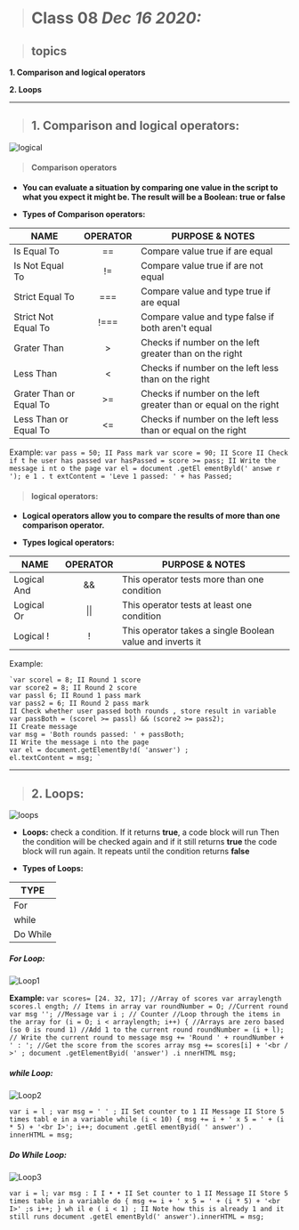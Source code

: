 
> # Class 08  *Dec 16 2020:*

> ## topics

__1. **Comparison and logical operators**__

__2. **Loops**__


---


> ## 1. Comparison and logical operators:

![logical](https://2.bp.blogspot.com/-KDvVoHgfYUo/Vf7lOBdtNrI/AAAAAAAAAPc/mGXzOui7gMk/s280/operator%2Bdalam%2Bjava.jpg)

> #### Comparison operators

  * **You can evaluate a situation by comparing one value in the script to what you expect it might be. The result will be a Boolean: true or false**
  
   * **Types of Comparison operators:**
   
| NAME                    | OPERATOR | PURPOSE & NOTES                                                  |
|-------------------------|:--------:|------------------------------------------------------------------|
| Is Equal To             |    ==    | Compare value true if are equal                                  |
| Is Not Equal To         |    !=    | Compare value true if are not equal                              |
| Strict Equal To         |    ===   | Compare value and type true if are equal                         |
| Strict Not Equal To     |   !===   | Compare value and type false if both aren't equal                |
| Grater Than             |     >    | Checks if number on the left greater than on the right           |
| Less Than               |     <    | Checks if number on the left less than on the right              |
| Grater Than or Equal To |    >=    | Checks if number on the left greater than or equal on the right  |
| Less Than or Equal To   |    <=    | Checks if number on the left less than or equal on the right     |


Example:
    ` var pass = 50; II Pass mark
      var score = 90; II Score
      II Check if t he user has passed
      var hasPassed = score >= pass;
      II Write the message i nt o the page
      var el = document .getEl ementByld(' answe r ');
      e 1 . t extContent = 'Leve 1 passed: ' + has Passed; `
      
      
      
  
> ####  logical operators:   




 * **Logical operators allow you to compare the results of more than one comparison operator.**
  
 * **Types logical operators:**
 
| NAME        | OPERATOR | PURPOSE & NOTES                                            |
|-------------|:--------:|------------------------------------------------------------|
| Logical And |    &&    | This operator tests more than one condition                |
| Logical Or  |   \|\|   | This operator tests at least one condition                 |
| Logical !   |     !    | This operator takes a single Boolean value and inverts it  |

Example: 

    `var scorel = 8; II Round 1 score
    var score2 = 8; II Round 2 score
    var passl 6; II Round 1 pass mark
    var pass2 = 6; II Round 2 pass mark
    II Check whether user passed both rounds , store result in variable
    var passBoth = (scorel >= passl) && (score2 >= pass2);
    II Create message
    var msg = 'Both rounds passed: ' + passBoth;
    II Write the message i nto the page
    var el = document.getElementBy!d( 'answer') ;
    el.textContent = msg; `
    
 ---
      
> ## 2. Loops: 


![loops](https://inspiredani.files.wordpress.com/2010/06/the-loop_logo.jpg)

  * **Loops:** check a condition. If it returns **true**, a code block will run Then the condition will be checked again and if it still returns **true** the code block will run again. It repeats until the condition returns **false** 
  
  * **Types of Loops:**
 
| TYPE     |
|----------|
| For      |
| while    |
| Do While |


##### For Loop:

![Loop1](https://www.kirupa.com/html5/images/step.png)

**Example:**
   `var scores= [24. 32, 17]; //Array of scores
   var arraylength scores.l ength; // Items in array
   var roundNumber = O; //Current round
   var msg ''; //Message
   var i ; // Counter
   //Loop through the items in the array
   for (i = O; i < arraylength; i++) {
   //Arrays are zero based (so 0 is round 1)
   //Add 1 to the current round
   roundNumber = (i + l);
   // Write the current round to message
   msg += 'Round ' + roundNumber + ' : ';
   //Get the score from the scores array
   msg += scores[i] + '<br / >' ;
   document .getElementByid( 'answer') .i nnerHTML msg; `


##### while Loop:

![Loop2](https://www.tutsmake.com/wp-content/uploads/2020/05/JavaScript-While-Loop-Example.jpeg)


   `var i = l ;
    var msg = ' ' ;
    II Set counter to 1
    II Message
    II Store 5 times tabl e in a variable
    while (i < 10) {
    msg += i + ' x 5 = ' + (i * 5) + '<br I>';
    i++;
    document .getEl ementByid( ' answer') . innerHTML = msg; `

##### Do While Loop:

![Loop3](https://www.tutsmake.com/wp-content/uploads/2020/05/JavaScript-Do-While-Loop-Example.jpeg)

  `var i = l;
   var msg : I I •
   •
   II Set counter to 1
   II Message
   II Store 5 times table in a variable
   do {
   msg += i + ' x 5 = ' + (i * 5) + '<br I>' ;s
   i++;
   } wh il e ( i < 1) ;
   II Note how this is already 1 and it still runs
   document .getEl ementByld(' answer').innerHTML = msg; `

      
